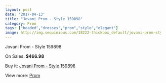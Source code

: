 ```yaml
---
layout: post
date: '2017-04-13'
title: "Jovani Prom - Style 159898"
category: Prom
tags: ["beaded","dresses","prom","style","elegant"]
image: http://img.sequinious.com/18222-thickbox_default/jovani-prom-style-159898.jpg
---
```

Jovani Prom - Style 159898

On Sales: **$466.98**
<a href="https://www.sequinious.com/prom/8525-jovani-prom-style-159898.html"><amp-img layout="responsive" width="600" height="600" src="//img.sequinious.com/18222-thickbox_default/jovani-prom-style-159898.jpg" alt="Jovani Prom - Style 159898 0" /></a>
<a href="https://www.sequinious.com/prom/8525-jovani-prom-style-159898.html"><amp-img layout="responsive" width="600" height="600" src="//img.sequinious.com/18223-thickbox_default/jovani-prom-style-159898.jpg" alt="Jovani Prom - Style 159898 1" /></a>

Buy it: [Jovani Prom - Style 159898](https://www.sequinious.com/prom/8525-jovani-prom-style-159898.html "Jovani Prom - Style 159898")

View more: [Prom](https://www.sequinious.com/7-prom "Prom")